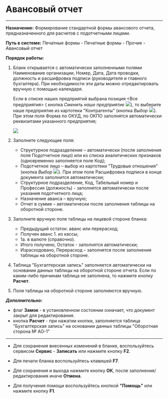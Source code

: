 ﻿# Авансовый отчет
- - -
**Назначение:** Формирование стандартной формы авансового отчета, предназначенного для расчетов с подотчетными лицами. 

**Путь в системе:**  Печатные формы - Печатные формы - Прочие - Авансовый отчет

**Порядок работы:**

1. Бланк открывается с автоматически заполненными полями Наименование организации, Номер, Дата, Дата проводки, должность и расшифровка подписи (руководителя и главного бухгалтера).
При необходимости эти даты можно отредактировать вручную с помощью календаря.

    Если в списке наших предприятий выбрана позиция &lt;Все предприятия&gt; ( кнопка *Сменить наше предприятие* ![](topic:Com.AddFiles.Buttons.Btn_Company.png)),
    то выберите наше предприятие из картотеки "Контрагенты" (кнопка *Выбор* ![](topic:Com.AddFiles.Buttons.Btn_select.png)). При этом поля Форма по ОКУД, по ОКПО заполнятся автоматически реквизитами указанного предприятия;

    ![](topic:ПечатныеФормы.AddFiles.Screenshot_20317.jpg)

2. Заполните следующие поля: 
    - Структурное подразделение – автоматически (после заполнения поля Подотчетное лицо) или из списка аналитических признаков (одновременно заполняется поле Код);
    - Подотчетное лицо – выбор из картотеки "Трудовые отношения" (кнопка *Выбор* ![](topic:Com.AddFiles.Buttons.Btn_select.png)). При этом поле Расшифровка подписи в конце документа заполнится автоматически;
    - Структурное подразделение, Код, Табельный номер и Профессия (должность) - заполнятся автоматически после указания подотчетного лица;
    - Назначение аванса – вручную;
    - Отчет в сумме – автоматически после заполнения таблицы на оборотной стороне.

3. Заполните вручную поля таблицы на лицевой стороне бланка: 
    - Предыдущий остаток: аванс или перерасход; 
    - Получен аванc 1. из кассы;
    - 1а. в валюте (справочно). 
    - Итого получено, Остаток - заполнятся автоматически;
    - Израсходовано, Перерасход – заполнятся после заполнения таблицы на оборотной стороне. 

4. Таблица "Бухгалтерская запись" заполняется автоматически на основании данных таблицы на оборотной стороне отчета.
Если по каким-либо причинам таблица не заполнена, то нажмите кнопку **Расчет**.

5. Поля таблицы на оборотной стороне заполняются вручную.

***Дополнительно:***
- флаг **Замок** - в установленном состоянии означает, что документ закрыт для редактирования.
- кнопка **Расчет** - при нажатии кнопки, заполняется таблица "Бухгалтерская запись" на основании данных таблицы "Оборотная сторона № АО-1"

______________________

- Для сохранения внесенных изменений в бланке, воспользуйтесь сервисом **Сервис** - **Записать** или нажмите кнопку **F2**.

- Для печати бланка воспользуйтесь клавишей **F7**. 

- Для сохранения и выхода нажмите кнопку **ОК**, после заполнения/редактирования иначе **Отмена**.

- Для получения помощи воспользуйтесь кнопкой  **"Помощь"** или нажмите кнопку **F1**.


